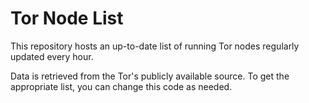 # Tor Node List

This repository hosts an up-to-date list of running Tor nodes regularly updated every hour.

Data is retrieved from the Tor's publicly available source. To get the appropriate list, you can change this code as needed.
